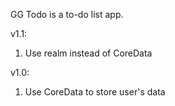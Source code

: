 GG Todo is a to-do list app.

v1.1:
1. Use realm instead of CoreData

v1.0:
1. Use CoreData to store user's data


